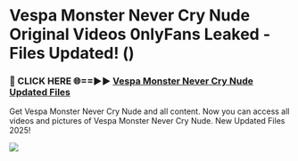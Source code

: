 # Vespa Monster Never Cry Nude Original Videos 0nlyFans Leaked - Files Updated! ()

<h3>🔴 CLICK HERE 🌐==►► <a href="https://tinyurl.com/2p9ay9w9" rel="nofollow">Vespa Monster Never Cry Nude Updated Files</a></h3>

Get Vespa Monster Never Cry Nude and all content. Now you can access all videos and pictures of Vespa Monster Never Cry Nude. New Updated Files 2025!

[![](https://i.imgur.com/KQgVmj3.gif)](https://tinyurl.com/2p9ay9w9)
